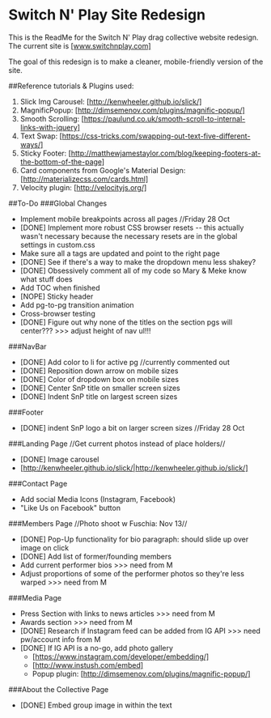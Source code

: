 # Switch N' Play Site Redesign

This is the ReadMe for the Switch N' Play drag collective website redesign.
The current site is [www.switchnplay.com]

The goal of this redesign is to make a cleaner, mobile-friendly version of the site.

##Reference tutorials & Plugins used:
1. Slick Img Carousel: [http://kenwheeler.github.io/slick/]
2. MagnificPopup: [http://dimsemenov.com/plugins/magnific-popup/]
3. Smooth Scrolling: [https://paulund.co.uk/smooth-scroll-to-internal-links-with-jquery]
4. Text Swap: [https://css-tricks.com/swapping-out-text-five-different-ways/]
5. Sticky Footer: [http://matthewjamestaylor.com/blog/keeping-footers-at-the-bottom-of-the-page]
6. Card components from Google's Material Design: [http://materializecss.com/cards.html]
7. Velocity plugin: [http://velocityjs.org/]

##To-Do
###Global Changes
- Implement mobile breakpoints across all pages //Friday 28 Oct
- [DONE] Implement more robust CSS browser resets -- this actually wasn't necessary because the necessary resets are in the global settings in custom.css
- Make sure all a tags are updated and point to the right page
- [DONE] See if there's a way to make the dropdown menu less shakey?
- [DONE] Obsessively comment all of my code so Mary & Meke know what stuff does
- Add TOC when finished
- [NOPE] Sticky header
- Add pg-to-pg transition animation
- Cross-browser testing
- [DONE] Figure out why none of the titles on the section pgs will center??? >>> adjust height of nav ul!!!

###NavBar
- [DONE] Add color to li for active pg //currently commented out
- [DONE] Reposition down arrow on mobile sizes
- [DONE] Color of dropdown box on mobile sizes
- [DONE] Center SnP title on smaller screen sizes
- [DONE] Indent SnP title on largest screen sizes

###Footer
- [DONE] indent SnP logo a bit on larger screen sizes //Friday 28 Oct

###Landing Page
//Get current photos instead of place holders//
- [DONE] Image carousel
- [http://kenwheeler.github.io/slick/|http://kenwheeler.github.io/slick/]

###Contact Page
- Add social Media Icons (Instagram, Facebook)
- "Like Us on Facebook" button

###Members Page
//Photo shoot w Fuschia: Nov 13//
- [DONE] Pop-Up functionality for bio paragraph: should slide up over image on click
- [DONE] Add list of former/founding members
- Add current performer bios >>> need from M
- Adjust proportions of some of the performer photos so they're less warped >>> need from M

###Media Page
- Press Section with links to news articles >>> need from M
- Awards section >>> need from M
- [DONE] Research if Instagram feed can be added from IG API >>> need pw/account info from M
- [DONE] If IG API is a no-go, add photo gallery 
	* [https://www.instagram.com/developer/embedding/]
	* [http://www.instush.com/embed]
	* Popup plugin: [http://dimsemenov.com/plugins/magnific-popup/]

###About the Collective Page
- [DONE] Embed group image in within the text
